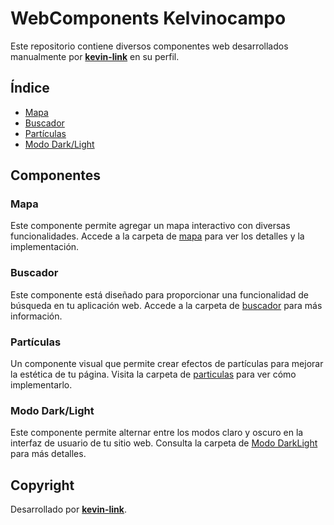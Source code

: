 # WebComponents Kelvinocampo

Este repositorio contiene diversos componentes web desarrollados manualmente por **[kevin-link](https://github.com/kelvinocampo)** en su perfil.

## Índice

- [Mapa](Map/)
- [Buscador](SearchBox/)
- [Partículas](Particles/)
- [Modo Dark/Light](Light-DarkMode/)

## Componentes

### Mapa

Este componente permite agregar un mapa interactivo con diversas funcionalidades. Accede a la carpeta de [mapa](Map/) para ver los detalles y la implementación.

### Buscador

Este componente está diseñado para proporcionar una funcionalidad de búsqueda en tu aplicación web. Accede a la carpeta de [buscador](SearchBox/) para más información.

### Partículas

Un componente visual que permite crear efectos de partículas para mejorar la estética de tu página. Visita la carpeta de [particulas](Particles/) para ver cómo implementarlo.

### Modo Dark/Light

Este componente permite alternar entre los modos claro y oscuro en la interfaz de usuario de tu sitio web. Consulta la carpeta de [Modo DarkLight](Light-DarkMode/) para más detalles.

## Copyright

Desarrollado por **[kevin-link](https://github.com/kelvinocampo)**.
